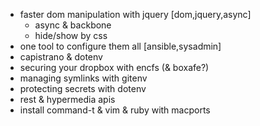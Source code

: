 * faster dom manipulation with jquery [dom,jquery,async]
  * async & backbone
  * hide/show by css
* one tool to configure them all [ansible,sysadmin]
* capistrano & dotenv
* securing your dropbox with encfs (& boxafe?)
* managing symlinks with gitenv
* protecting secrets with dotenv
* rest & hypermedia apis
* install command-t & vim & ruby with macports
